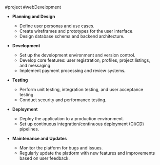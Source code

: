 #project #webDevelopment 

- **Planning and Design**
    
    - Define user personas and use cases.
    - Create wireframes and prototypes for the user interface.
    - Design database schema and backend architecture.
- **Development**
    
    - Set up the development environment and version control.
    - Develop core features: user registration, profiles, project listings, and messaging.
    - Implement payment processing and review systems.
- **Testing**
    
    - Perform unit testing, integration testing, and user acceptance testing.
    - Conduct security and performance testing.
- **Deployment**
    
    - Deploy the application to a production environment.
    - Set up continuous integration/continuous deployment (CI/CD) pipelines.
- **Maintenance and Updates**
    
    - Monitor the platform for bugs and issues.
    - Regularly update the platform with new features and improvements based on user feedback.

